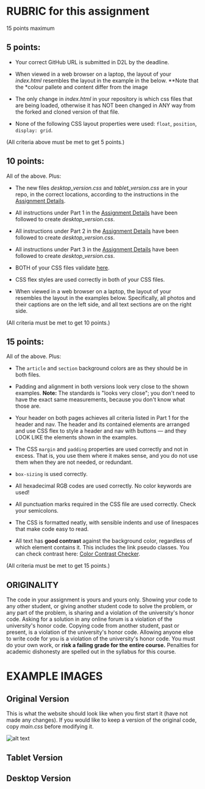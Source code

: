 # RUBRIC for this assignment

15 points maximum

## 5 points:

* Your correct GitHub URL is submitted in D2L by the deadline.

* When viewed in a web browser on a laptop, the layout of your *index.html* resembles the layout 
in the example in the below. **Note that the *colour pallete and content differ from the image

* The only change in *index.html* in your repository is which css files that are being loaded, otherwise 
it has NOT been changed in ANY way from the forked and cloned version of that file.

* None of the following CSS layout properties were used: `float`, `position`, `display: grid`.

(All criteria above must be met to get 5 points.)

## 10 points:

All of the above. Plus:

* The new files *desktop_version.css* and *tablet_version.css* are in your repo, in the correct locations, according to the instructions in the [Assignment Details](assignment_info/assignment.md).

* All instructions under Part 1 in the [Assignment Details](assignment_info/assignment.md) have been followed
to create *desktop_version.css*.

* All instructions under Part 2 in the [Assignment Details](assignment_info/assignment.md) have been followed
to create *desktop_version.css*.

* All instructions under Part 3 in the [Assignment Details](assignment_info/assignment.md) have been followed
to create *desktop_version.css*.

* BOTH of your CSS files validate [here](https://jigsaw.w3.org/css-validator/).

* CSS flex styles are used correctly in both of your CSS files.

* When viewed in a web browser on a laptop, the layout of your resembles the layout in the examples below. Specifically, all photos and their captions are on the left side, and all text sections are on the right side.

(All criteria must be met to get 10 points.)

## 15 points:

All of the above. Plus:

* The `article` and `section` background colors are as they should be in both files.

* Padding and alignment in both versions look very close to the shown examples. **Note:** The standards is "looks very close"; you don't need to have the exact same measurements, because you don't know what those are.

* Your header on both pages achieves all criteria listed in Part 1 for the header and nav. The header and its contained elements are arranged and use CSS flex to style a header and nav with buttons &mdash; and they LOOK LIKE the elements shown in the examples.

* The CSS `margin` and `padding` properties are used correctly and not in excess. That is, you use them where it makes sense, and you do not use them when they are not needed, or redundant.

* `box-sizing` is used correctly.

* All hexadecimal RGB codes are used correctly. No color keywords are used!

* All punctuation marks required in the CSS file are used correctly. Check your semicolons.

* The CSS is formatted neatly, with sensible indents and use of linespaces that make code easy to read.

* All text has **good contrast** against the background color, regardless of which element contains it. This includes the link pseudo classes. You can check contrast here: [Color Contrast Checker](https://webaim.org/resources/contrastchecker/).

(All criteria must be met to get 15 points.)

## ORIGINALITY

The code in your assignment is yours and yours only. Showing your code to any other student, or giving another student code to solve the problem, or any part of the problem, is sharing and 
a violation of the university's honor code. Asking for a solution in any online forum is a violation of the university's honor code. Copying code from another student, past or present, is a violation of the university's honor code. Allowing anyone else to write code for you is a violation of the university's honor code. You must do your own work, or **risk a failing grade for the entire course.** Penalties for academic dishonesty are spelled out in the syllabus for this course.


# EXAMPLE IMAGES

## Original Version
This is what the website should look like when you first start it (have not made any changes).  If you would 
like to keep a version of the original code, copy *main.css* before modifying it.

![alt text](assignment_info/img/originalversion.png)

## Tablet Version

## Desktop Version
